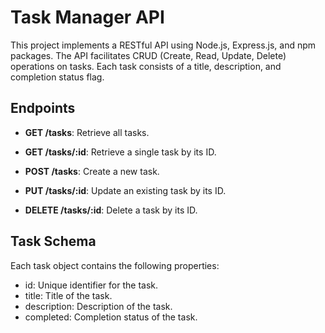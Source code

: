# Task Manager API

This project implements a RESTful API using Node.js, Express.js, and npm packages. The API facilitates CRUD (Create, Read, Update, Delete) operations on tasks. Each task consists of a title, description, and completion status flag.

## Endpoints

- **GET /tasks**: Retrieve all tasks.
  
- **GET /tasks/:id**: Retrieve a single task by its ID.
  
- **POST /tasks**: Create a new task.
  
- **PUT /tasks/:id**: Update an existing task by its ID.
  
- **DELETE /tasks/:id**: Delete a task by its ID.

## Task Schema

Each task object contains the following properties:

- id: Unique identifier for the task.
- title: Title of the task.
- description: Description of the task.
- completed: Completion status of the task.

